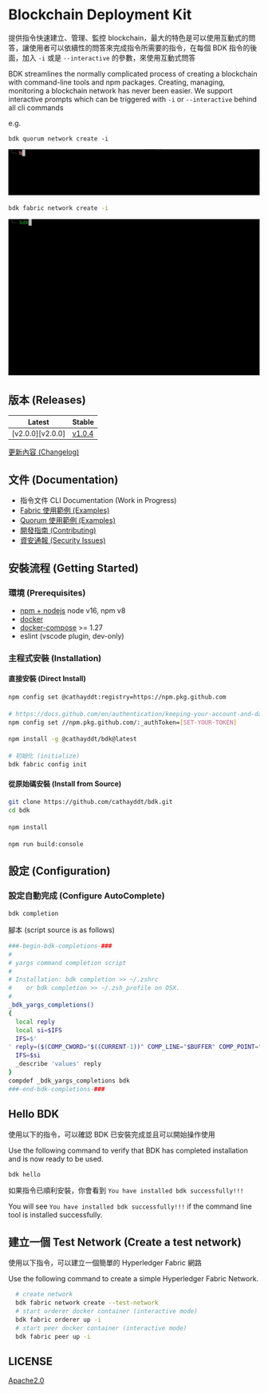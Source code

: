# Blockchain Deployment Kit

提供指令快速建立、管理、監控 blockchain，最大的特色是可以使用互動式的問答，讓使用者可以依續性的問答來完成指令所需要的指令，在每個 BDK 指令的後面，加入 `-i` 或是 `--interactive` 的參數，來使用互動式問答

BDK streamlines the normally complicated process of creating a blockchain with command-line tools and npm packages. Creating, managing, monitoring a blockchain network has never been easier. We support interactive prompts which can be triggered with `-i` or `--interactive` behind all cli commands

e.g.

```
bdk quorum network create -i
```
![bdk quorum network create -i](images/bdk-quorum-network-create.gif)

```bash
bdk fabric network create -i
```

![bdk fabric network create -i](images/bdk-fabric-network-create.gif)

## 版本 (Releases)

|      Latest      |      Stable      |
| ---------------- | ---------------- |
| [v2.0.0][v2.0.0] | [v1.0.4][v1.0.4] |

[v1.0.4]: https://github.com/cathayddt/bdk/releases/tag/v1.0.4

[更新內容 (Changelog)](CHANGELOG.md)

## 文件 (Documentation)

- 指令文件 CLI Documentation (Work in Progress)
- [Fabric 使用範例 (Examples)](docs/fabric/EXAMPLE.md)
- [Quorum 使用範例 (Examples)](docs/quorum/EXAMPLE.md)
- [開發指南 (Contributing)](CONTRIBUTING.md)
- [資安通報 (Security Issues)](SECURITY.md)

## 安裝流程 (Getting Started)

### 環境 (Prerequisites)

- [npm + nodejs](https://docs.npmjs.com/downloading-and-installing-node-js-and-npm) node v16, npm v8
- [docker](https://docs.docker.com/engine/install)
- [docker-compose](https://docs.docker.com/compose/install) >= 1.27
- eslint (vscode plugin, dev-only)

### 主程式安裝 (Installation)

#### 直接安裝 (Direct Install)

```bash
npm config set @cathayddt:registry=https://npm.pkg.github.com

# https://docs.github.com/en/authentication/keeping-your-account-and-data-secure/creating-a-personal-access-token
npm config set //npm.pkg.github.com/:_authToken=[SET-YOUR-TOKEN]

npm install -g @cathayddt/bdk@latest

# 初始化 (initialize)
bdk fabric config init
```

#### 從原始碼安裝 (Install from Source)

```bash
git clone https://github.com/cathayddt/bdk.git
cd bdk

npm install

npm run build:console
```

## 設定 (Configuration)

### 設定自動完成 (Configure AutoComplete)

```bash
bdk completion
```

腳本 (script source is as follows)

```bash
###-begin-bdk-completions-###
#
# yargs command completion script
#
# Installation: bdk completion >> ~/.zshrc
#    or bdk completion >> ~/.zsh_profile on OSX.
#
_bdk_yargs_completions()
{
  local reply
  local si=$IFS
  IFS=$'
' reply=($(COMP_CWORD="$((CURRENT-1))" COMP_LINE="$BUFFER" COMP_POINT="$CURSOR" bdk --get-yargs-completions "${words[@]}"))
  IFS=$si
  _describe 'values' reply
}
compdef _bdk_yargs_completions bdk
###-end-bdk-completions-###
```

## Hello BDK

使用以下的指令，可以確認 BDK 已安裝完成並且可以開始操作使用

Use the following command to verify that BDK has completed installation and is now ready to be used.

```bash
bdk hello
```

如果指令已順利安裝，你會看到 `You have installed bdk successfully!!!` 

You will see `You have installed bdk successfully!!!` if the command line tool is installed successfully.

## 建立一個 Test Network (Create a test network)

使用以下指令，可以建立一個簡單的 Hyperledger Fabric 網路

Use the following command to create a simple Hyperledger Fabric Network.

```bash
  # create network
  bdk fabric network create --test-network
  # start orderer docker container (interactive mode)
  bdk fabric orderer up -i
  # start peer docker container (interactive mode)
  bdk fabric peer up -i
```

## LICENSE

[Apache2.0](LICENSE)
